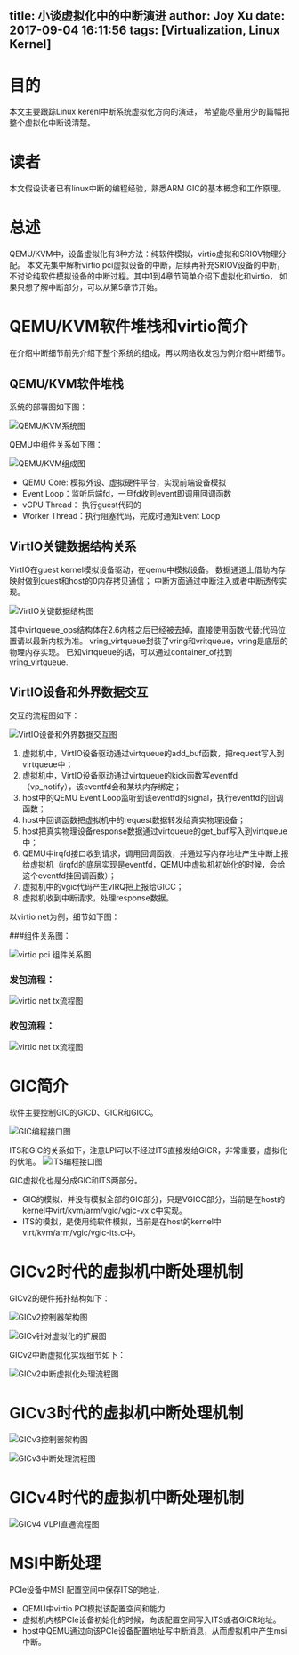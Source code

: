 title: 小谈虚拟化中的中断演进
author: Joy Xu
date: 2017-09-04 16:11:56
tags: [Virtualization, Linux Kernel]
---
# 目的

本文主要跟踪Linux kerenl中断系统虚拟化方向的演进，
希望能尽量用少的篇幅把整个虚拟化中断说清楚。

# 读者
本文假设读者已有linux中断的编程经验，熟悉ARM GIC的基本概念和工作原理。

# 总述

QEMU/KVM中，设备虚拟化有3种方法：纯软件模拟，virtio虚拟和SRIOV物理分配。
本文先集中解析virtio pci虚拟设备的中断，后续再补充SRIOV设备的中断，
不讨论纯软件模拟设备的中断过程。其中1到4章节简单介绍下虚拟化和virtio，
如果只想了解中断部分，可以从第5章节开始。

# QEMU/KVM软件堆栈和virtio简介

在介绍中断细节前先介绍下整个系统的组成，再以网络收发包为例介绍中断细节。

## QEMU/KVM软件堆栈

系统的部署图如下图：

![QEMU/KVM系统图](http://7vilkn.com1.z0.glb.clouddn.com/machine-model.png)


QEMU中组件关系如下图：

![QEMU/KVM组成图](http://7vilkn.com1.z0.glb.clouddn.com/QEMU_KVM.png)

* QEMU Core: 模拟外设、虚拟硬件平台，实现前端设备模拟
* Event Loop：监听后端fd，一旦fd收到event即调用回调函数
* vCPU Thread： 执行guest代码的
* Worker Thread：执行阻塞代码，完成时通知Event Loop

## VirtIO关键数据结构关系

VirtIO在guest kernel模拟设备驱动，在qemu中模拟设备。
数据通道上借助内存映射做到guest和host的0内存拷贝通信；
中断方面通过中断注入或者中断透传实现。

![VirtIO关键数据结构图](http://7vilkn.com1.z0.glb.clouddn.com/virtio.gif)

其中virtqueue_ops结构体在2.6内核之后已经被去掉，直接使用函数代替;代码位置请以最新内核为准。
vring_virtqueue封装了vring和vritqueue，vring是底层的物理内存实现。
已知virtqueue的话，可以通过container_of找到vring_virtqueue.

## VirtIO设备和外界数据交互

交互的流程图如下：

![VirtIO设备和外界数据交互图](http://7vilkn.com1.z0.glb.clouddn.com/KVM_QEMU_virtIO_Process.PNG)

1. 虚拟机中，VirtIO设备驱动通过virtqueue的add_buf函数，把request写入到virtqueue中；
2. 虚拟机中，VirtIO设备驱动通过virtqueue的kick函数写eventfd（vp_notify），该eventfd会和某块内存绑定；
3. host中的QEMU Event Loop监听到该eventfd的signal，执行eventfd的回调函数；
4. host中回调函数把虚拟机中的request数据转发给真实物理设备；
5. host把真实物理设备response数据通过virtqueue的get_buf写入到virtqueue中；
6. QEMU中irqfd接口收到请求，调用回调函数，并通过写内存地址产生中断上报给虚拟机（irqfd的底层实现是eventfd，QEMU中虚拟机初始化的时候，会给这个eventfd挂回调函数）；
7. 虚拟机中的vgic代码产生vIRQ把上报给GICC；
8. 虚拟机收到中断请求，处理response数据。

以virtio net为例，细节如下图：

###组件关系图：

![virtio pci 组件关系图](http://7vilkn.com1.z0.glb.clouddn.com/qemu-virtio-pci.png)

### 发包流程：

![virtio net tx流程图](http://7vilkn.com1.z0.glb.clouddn.com/virtio-net-tx.png)

### 收包流程：

![virtio net tx流程图](http://7vilkn.com1.z0.glb.clouddn.com/virtio-net-rx.png)

# GIC简介

软件主要控制GIC的GICD、GICR和GICC。

![GIC编程接口图](http://7vilkn.com1.z0.glb.clouddn.com/The%20programming%20interfaces%20of%20a%20GICv3%20interrupt%20controller.png)

ITS和GIC的关系如下，注意LPI可以不经过ITS直接发给GICR，非常重要，虚拟化的伏笔。
![ITS编程接口图](http://7vilkn.com1.z0.glb.clouddn.com/An%20ITS%20forwarding%20an%20LPI%20to%20a%20Redistributor.png)

GIC虚拟化也是分成GIC和ITS两部分。
* GIC的模拟，并没有模拟全部的GIC部分，只是VGICC部分，当前是在host的kernel中virt/kvm/arm/vgic/vgic-vx.c中实现。
* ITS的模拟，是使用纯软件模拟，当前是在host的kernel中virt/kvm/arm/vgic/vgic-its.c中。

# GICv2时代的虚拟机中断处理机制

GICv2的硬件拓扑结构如下：

![GICv2控制器架构图](http://7vilkn.com1.z0.glb.clouddn.com/gicv2-arch2.png)

![GICv针对虚拟化的扩展图](http://7vilkn.com1.z0.glb.clouddn.com/gicv2-arch.png)

GICv2中断虚拟化实现细节如下：

![GICv2中断虚拟化处理流程图](http://7vilkn.com1.z0.glb.clouddn.com/gicv2-imp.png)

# GICv3时代的虚拟机中断处理机制

![GICv3控制器架构图](http://7vilkn.com1.z0.glb.clouddn.com/gicv3-arch.png)

![GICv3中断处理流程图](http://7vilkn.com1.z0.glb.clouddn.com/forwarding_a_physical_interrupt_to_a_vPE_undirectly.png)

# GICv4时代的虚拟机中断处理机制

![GICv4 VLPI直通流程图](http://7vilkn.com1.z0.glb.clouddn.com/VLPI-forward-its.png)

# MSI中断处理

PCIe设备中MSI 配置空间中保存ITS的地址，
* QEMU中virtio PCI模拟该配置空间和能力
* 虚拟机内核PCIe设备初始化的时候，向该配置空间写入ITS或者GICR地址。
* host中QEMU通过向该PCIe设备配置地址写中断消息，从而虚拟机中产生msi中断。
